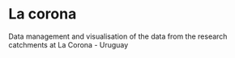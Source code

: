 # La corona
Data management and visualisation of the data from the research catchments at La Corona - Uruguay
